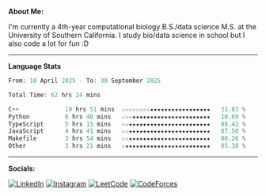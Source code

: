 **About Me:**

I'm currently a 4th-year computational biology B.S./data science M.S. at the University of Southern California. I study bio/data science in school but I also code a lot for fun :D

-------

**Language Stats**

<!--START_SECTION:waka-->

```c++
From: 10 April 2025 - To: 30 September 2025

Total Time: 62 hrs 24 mins

C++             19 hrs 51 mins  ☆☆☆☆☆☆☆☆★★★★★★★★★★★★★★★★★   31.83 %
Python          6 hrs 40 mins   ☆☆☆★★★★★★★★★★★★★★★★★★★★★★   10.69 %
TypeScript      5 hrs 15 mins   ☆☆★★★★★★★★★★★★★★★★★★★★★★★   08.42 %
JavaScript      4 hrs 41 mins   ☆☆★★★★★★★★★★★★★★★★★★★★★★★   07.50 %
Makefile        3 hrs 54 mins   ☆☆★★★★★★★★★★★★★★★★★★★★★★★   06.26 %
Other           3 hrs 21 mins   ☆★★★★★★★★★★★★★★★★★★★★★★★★   05.38 %
```

<!--END_SECTION:waka-->

-------

**Socials:**

[![LinkedIn](https://img.shields.io/badge/LinkedIn-0077B5?style=for-the-badge&logo=linkedin&logoColor=white)](https://www.linkedin.com/in/alxyzhang/)
[![Instagram](https://img.shields.io/badge/Instagram-E4405F?style=for-the-badge&logo=instagram&logoColor=white)](https://www.instagram.com/zhanga.virus/)
[![LeetCode](https://img.shields.io/badge/-LeetCode-FFA116?style=for-the-badge&logo=LeetCode&logoColor=black)](https://leetcode.com/cppshooter/)
[![CodeForces](https://img.shields.io/badge/Codeforces-445f9d?style=for-the-badge&logo=Codeforces&logoColor=white)](https://codeforces.com/profile/alyzha)